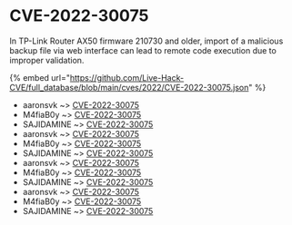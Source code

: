 # CVE-2022-30075

In TP-Link Router AX50 firmware 210730 and older, import of a malicious backup file via web interface can lead to remote code execution due to improper validation.

{% embed url="https://github.com/Live-Hack-CVE/full_database/blob/main/cves/2022/CVE-2022-30075.json" %}


* aaronsvk ~> [CVE-2022-30075](https://www.alice-snow.ru/2022/database/cve-2022-30075/cve-2022-30075-aaronsvk)
* M4fiaB0y ~> [CVE-2022-30075](https://www.alice-snow.ru/2022/database/cve-2022-30075/cve-2022-30075-m4fiab0y)
* SAJIDAMINE ~> [CVE-2022-30075](https://www.alice-snow.ru/2022/database/cve-2022-30075/cve-2022-30075-sajidamine)
* aaronsvk ~> [CVE-2022-30075](https://www.alice-snow.ru/2022/database/cve-2022-30075/cve-2022-30075-aaronsvk)
* M4fiaB0y ~> [CVE-2022-30075](https://www.alice-snow.ru/2022/database/cve-2022-30075/cve-2022-30075-m4fiab0y)
* SAJIDAMINE ~> [CVE-2022-30075](https://www.alice-snow.ru/2022/database/cve-2022-30075/cve-2022-30075-sajidamine)
* aaronsvk ~> [CVE-2022-30075](https://www.alice-snow.ru/2022/database/cve-2022-30075/cve-2022-30075-aaronsvk)
* M4fiaB0y ~> [CVE-2022-30075](https://www.alice-snow.ru/2022/database/cve-2022-30075/cve-2022-30075-m4fiab0y)
* SAJIDAMINE ~> [CVE-2022-30075](https://www.alice-snow.ru/2022/database/cve-2022-30075/cve-2022-30075-sajidamine)
* aaronsvk ~> [CVE-2022-30075](https://www.alice-snow.ru/2022/database/cve-2022-30075/cve-2022-30075-aaronsvk)
* M4fiaB0y ~> [CVE-2022-30075](https://www.alice-snow.ru/2022/database/cve-2022-30075/cve-2022-30075-m4fiab0y)
* SAJIDAMINE ~> [CVE-2022-30075](https://www.alice-snow.ru/2022/database/cve-2022-30075/cve-2022-30075-sajidamine)